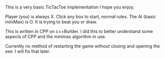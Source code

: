 This is a very basic TicTacToe implementation I hope you enjoy.

Player (you) is always X. Click any box to start, normal rules.
The AI (basic miniMax) is O. It is trying to beat you or draw.

This is written in CPP on c++Builder. I did this to better understand some aspects
of CPP and the minimax algorithm in use.

Currently no method of restarting the game without closing and opening the exe.
I will fix that later.
